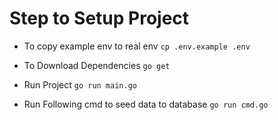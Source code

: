# Step to Setup Project 

- To copy example env to real env 
    `cp .env.example .env`

- To Download Dependencies 
    `go get`

- Run Project 
  `go run main.go`

- Run Following cmd to seed data to database 
    `go run cmd.go`